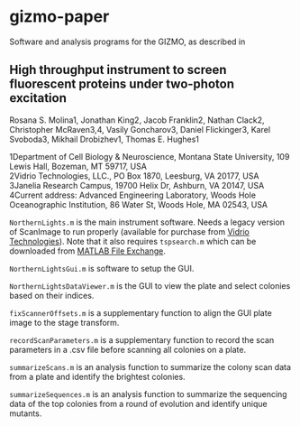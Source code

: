 # gizmo-paper
Software and analysis programs for the GIZMO, as described in
## High throughput instrument to screen fluorescent proteins under two-photon excitation
Rosana S. Molina1, Jonathan King2, Jacob Franklin2, Nathan Clack2, Christopher McRaven3,4, 
Vasily Goncharov3, Daniel Flickinger3, Karel Svoboda3, Mikhail Drobizhev1, Thomas E. Hughes1

1Department of Cell Biology & Neuroscience, Montana State University, 109 Lewis Hall, Bozeman, MT 59717, USA\
2Vidrio Technologies, LLC., PO Box 1870, Leesburg, VA 20177, USA\
3Janelia Research Campus, 19700 Helix Dr, Ashburn, VA 20147, USA\
4Current address: Advanced Engineering Laboratory, Woods Hole Oceanographic Institution, 86 Water St, Woods Hole, MA 02543, USA

`NorthernLights.m` is the main instrument software. Needs a legacy version of ScanImage to run properly (available for purchase from [Vidrio Technologies](https://vidriotechnologies.com/)).
Note that it also requires `tspsearch.m` which can be downloaded from [MATLAB File Exchange](https://www.mathworks.com/matlabcentral/fileexchange/71226-tspsearch).

`NorthernLightsGui.m` is software to setup the GUI.

`NorthernLightsDataViewer.m` is the GUI to view the plate and select colonies based on their indices.

`fixScannerOffsets.m` is a supplementary function to align the GUI plate image to the stage transform.

`recordScanParameters.m` is a supplementary function to record the scan parameters in a .csv file before scanning all colonies on a plate.

`summarizeScans.m` is an analysis function to summarize the colony scan data from a plate and identify the brightest colonies.

`summarizeSequences.m` is an analysis function to summarize the sequencing data of the top colonies from a round of evolution and identify unique mutants.
